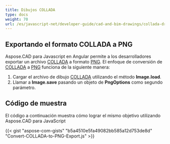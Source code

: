 ```yaml
---
title: Dibujos COLLADA
type: docs
weight: 70
url: /es/javascript-net/developer-guide/cad-and-bim-drawings/collada-drawings/
---
```


## **Exportando el formato COLLADA a PNG**

Aspose.CAD para Javascript en Angular permite a los desarrolladores exportar un archivo [COLLADA](https://docs.fileformat.com/3d/dae/) a formato [PNG](https://docs.fileformat.com/image/png/).
El enfoque de conversión de [COLLADA](https://docs.fileformat.com/3d/dae/) a [PNG](https://docs.fileformat.com/image/png/) funciona de la siguiente manera:

1. Cargar el archivo de dibujo [COLLADA](https://docs.fileformat.com/3d/dae/) utilizando el método **Image.load**.
1. Llamar a **Image.save** pasando un objeto de **PngOptions** como segundo parámetro.

## Código de muestra

El código a continuación muestra cómo lograr el mismo objetivo utilizando Aspose.CAD para JavaScript

{{< gist "aspose-com-gists" "b5a4510e5fa49082bb585a12d753de8d" "Convert-COLLADA-to-PNG-Export.js" >}}
